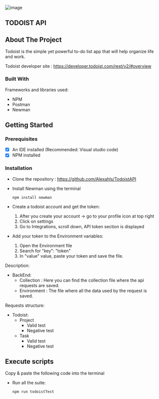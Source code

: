 
![image](https://user-images.githubusercontent.com/92478365/138358383-120b04b1-77ce-4380-9a05-3bf2c15bf4eb.png)
<!-- ABOUT THE PROJECT -->
## TODOIST API
<!-- ABOUT THE PROJECT -->
## About The Project
Todoist is the simple yet powerful to-do list app that will help organize life and work.

Todoist developer site : https://developer.todoist.com/rest/v2/#overview



### Built With
Frameworks and libraries used:
* NPM
* Postman
* Newman
	
	
<!-- GETTING STARTED -->
## Getting Started
	
### Prerequisites
- [x] An IDE installed  (Recommended: Visual studio code)
- [x] NPM installed
	
### Installation
- Clone the repository : https://github.com/Alexahls/TodoistAPI
- Install Newman using the terminal
	 ```
	npm install newman
	```
- Create a todoist account and get the token:
  1. After you create your account -> go to your profile icon at top right
  2. Click on settings
  3. Go to Integrations, scroll down, API token section is displayed

- Add your token to the Environment variables: 
  1. Open the Environment file
  2. Search for "key": "token"
  3. In "value" value,  paste your token and save the file.


	   
Description:  
- BackEnd:
	* Collection : Here you can  find the collection file where the api requests are saved. 
	* Environment : The file where all the data used by the request is saved.

Requests structure:  
- Todoist:
	- Project
	  - Valid test
	  - Negative test
	- Task
	  - Valid test
	  - Negative test 



<!-- EXECUTING SCRIPTS  -->
## Execute scripts
Copy & paste the following code into the terminal
- Run all the suite:
	```
	npm run todoistTest
	```